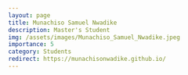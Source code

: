 ```yaml
---
layout: page
title: Munachiso Samuel Nwadike
description: Master's Student
img: /assets/images/Munachiso_Samuel_Nwadike.jpeg
importance: 5
category: Students
redirect: https://munachisonwadike.github.io/ 
---
```

